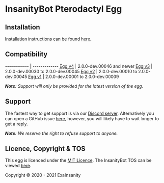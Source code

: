 # InsanityBot Pterodactyl Egg

## Installation

Installation instructions can be found [here](https://docs.insanity.network/en/eggs/Installation).

## Compatibility

------------ | ------------- 
[Egg v4](https://github.com/insanitybot/pterodactyl-eggs/blob/main/egg-insanity-bot-v4.json) | 2.0.0-dev.00046 and newer
[Egg v3](https://github.com/insanitybot/pterodactyl-eggs/blob/main/legacy/egg-insanity-bot-v3) | 2.0.0-dev.00030 to 2.0.0-dev.00045
[Egg v2](https://github.com/insanitybot/pterodactyl-eggs/blob/main/legacy/egg-insanity-bot-v2.json) | 2.0.0-dev.00010 to 2.0.0-dev.00045
[Egg v1](https://github.com/insanitybot/pterodactyl-eggs/blob/main/legacy/egg-insanity-bot-v1.json) | 2.0.0-dev.00001 to 2.0.0-dev.00009

***Note:** Support will only be provided for the latest version of the egg.*

## Support

The fastest way to get support is via our [Discord server](https://discord.gg/8TKJaGs). Alternatively you can open a GitHub issue [here](https://github.com/InsanityBot/pterodactyl-eggs/issues/new), however, you will likely have to wait longer to get a reply.

***Note:** We reserve the right to refuse support to anyone.*

## Licence, Copyright & TOS

This egg is licenced under the [MIT Licence](https://github.com/InsanityBot/pterodactyl-eggs/blob/main/LICENSE).
The InsanityBot TOS can be viewed [here](https://bot.insanity.network/tos/).

Copyright &copy; 2020 - 2021 ExaInsanity
